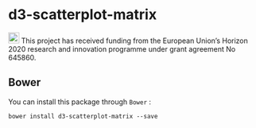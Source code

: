# d3-scatterplot-matrix

<img src="http://routetopa.eu/wp-content/uploads/2015/06/eu-flag.jpg" width="22">
This project has received funding from the European Union’s Horizon 2020 research and innovation programme under grant agreement No 645860.


## Bower

You can install this package through `Bower` :

    bower install d3-scatterplot-matrix --save
